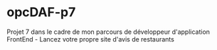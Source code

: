 # opcDAF-p7
Projet 7 dans le cadre de mon parcours de développeur d'application FrontEnd - Lancez votre propre site d'avis de restaurants
